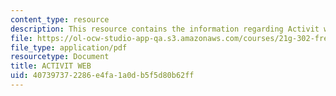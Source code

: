 ```yaml
---
content_type: resource
description: This resource contains the information regarding Activit web.
file: https://ol-ocw-studio-app-qa.s3.amazonaws.com/courses/21g-302-french-ii-fall-2004/407397372286e4fa1a0db5f5d80b62ff_MIT21G_302_F04_web_Q.pdf
file_type: application/pdf
resourcetype: Document
title: ACTIVIT WEB
uid: 40739737-2286-e4fa-1a0d-b5f5d80b62ff
---
```

